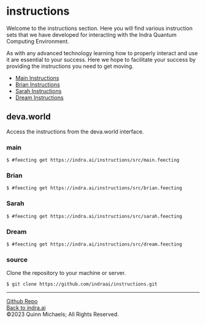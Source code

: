 # instructions

Welcome to the instructions section. Here you will find various instruction sets that we have developed for interacting with the Indra Quantum Computing  Environment.

As with any advanced technology learning how to properly interact and use it are essential to your success. Here we hope to facilitate your success by providing the instructions you need to get moving.

- [Main Instructions](https://github.com/indraai/instructions/blob/main/src/main.feecting)
- [Brian Instructions](https://github.com/indraai/instructions/blob/main/src/brian.feecting)
- [Sarah Instructions](https://github.com/indraai/instructions/blob/main/src/sarah.feecting)
- [Dream Instructions](https://github.com/indraai/instructions/blob/main/src/dream.feecting)

## deva.world
Access the instructions from the deva.world interface.  

### main
`$ #feecting get https://indra.ai/instructions/src/main.feecting`  

### Brian
`$ #feecting get https://indra.ai/instructions/src/brian.feecting`

### Sarah
`$ #feecting get https://indra.ai/instructions/src/sarah.feecting`

### Dream
`$ #feecting get https://indra.ai/instructions/src/dream.feecting`

### source
Clone the repository to your machine or server.  

`$ git clone https://github.com/indraai/instructions.git`


---

[Github Repo](https://github.com/indraai/instructions)  
[Back to indra.ai](https://indra.ai)  
&copy;2023 Quinn Michaels; All Rights Reserved.
